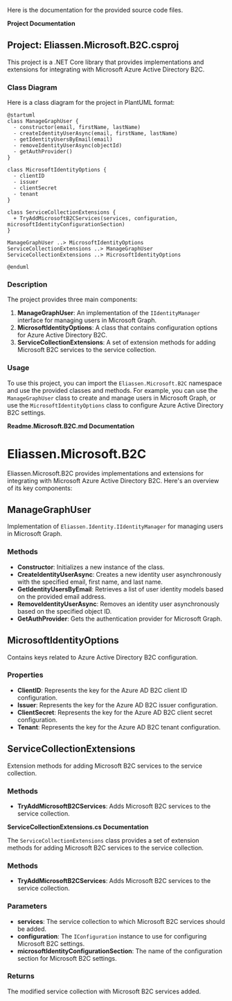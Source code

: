 Here is the documentation for the provided source code files.

**Project Documentation**

Project: Eliassen.Microsoft.B2C.csproj
-----------------------------------

This project is a .NET Core library that provides implementations and extensions for integrating with Microsoft Azure Active Directory B2C.

### Class Diagram

Here is a class diagram for the project in PlantUML format:

```plantuml
@startuml
class ManageGraphUser {
  - constructor(email, firstName, lastName)
  - createIdentityUserAsync(email, firstName, lastName)
  - getIdentityUsersByEmail(email)
  - removeIdentityUserAsync(objectId)
  - getAuthProvider()
}

class MicrosoftIdentityOptions {
  - clientID
  - issuer
  - clientSecret
  - tenant
}

class ServiceCollectionExtensions {
  + TryAddMicrosoftB2CServices(services, configuration, microsoftIdentityConfigurationSection)
}

ManageGraphUser ..> MicrosoftIdentityOptions
ServiceCollectionExtensions ..> ManageGraphUser
ServiceCollectionExtensions ..> MicrosoftIdentityOptions

@enduml
```

### Description

The project provides three main components:

1. **ManageGraphUser**: An implementation of the `IIdentityManager` interface for managing users in Microsoft Graph.
2. **MicrosoftIdentityOptions**: A class that contains configuration options for Azure Active Directory B2C.
3. **ServiceCollectionExtensions**: A set of extension methods for adding Microsoft B2C services to the service collection.

### Usage

To use this project, you can import the `Eliassen.Microsoft.B2C` namespace and use the provided classes and methods. For example, you can use the `ManageGraphUser` class to create and manage users in Microsoft Graph, or use the `MicrosoftIdentityOptions` class to configure Azure Active Directory B2C settings.

**Readme.Microsoft.B2C.md Documentation**

# Eliassen.Microsoft.B2C

Eliassen.Microsoft.B2C provides implementations and extensions for integrating with Microsoft Azure Active Directory B2C. Here's an overview of its key components:

## ManageGraphUser

Implementation of `Eliassen.Identity.IIdentityManager` for managing users in Microsoft Graph.

### Methods

- **Constructor**: Initializes a new instance of the class.
- **CreateIdentityUserAsync**: Creates a new identity user asynchronously with the specified email, first name, and last name.
- **GetIdentityUsersByEmail**: Retrieves a list of user identity models based on the provided email address.
- **RemoveIdentityUserAsync**: Removes an identity user asynchronously based on the specified object ID.
- **GetAuthProvider**: Gets the authentication provider for Microsoft Graph.

## MicrosoftIdentityOptions

Contains keys related to Azure Active Directory B2C configuration.

### Properties

- **ClientID**: Represents the key for the Azure AD B2C client ID configuration.
- **Issuer**: Represents the key for the Azure AD B2C issuer configuration.
- **ClientSecret**: Represents the key for the Azure AD B2C client secret configuration.
- **Tenant**: Represents the key for the Azure AD B2C tenant configuration.

## ServiceCollectionExtensions

Extension methods for adding Microsoft B2C services to the service collection.

### Methods

- **TryAddMicrosoftB2CServices**: Adds Microsoft B2C services to the service collection.

**ServiceCollectionExtensions.cs Documentation**

The `ServiceCollectionExtensions` class provides a set of extension methods for adding Microsoft B2C services to the service collection.

### Methods

- **TryAddMicrosoftB2CServices**: Adds Microsoft B2C services to the service collection.

### Parameters

- **services**: The service collection to which Microsoft B2C services should be added.
- **configuration**: The `IConfiguration` instance to use for configuring Microsoft B2C settings.
- **microsoftIdentityConfigurationSection**: The name of the configuration section for Microsoft B2C settings.

### Returns

The modified service collection with Microsoft B2C services added.